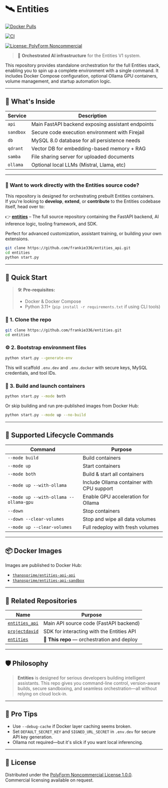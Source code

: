 # 🛰️ Entities
[![Docker Pulls](https://img.shields.io/docker/pulls/thanosprime/entities-api-api?label=API%20Pulls&logo=docker&style=flat-square)](https://hub.docker.com/r/thanosprime/entities-api-api)

[![CI](https://github.com/frankie336/entities/actions/workflows/ci.yml/badge.svg)](https://github.com/frankie336/entities/actions/workflows/ci.yml)

[![License: PolyForm Noncommercial](https://img.shields.io/badge/license-PolyForm%20Noncommercial%201.0.0-blue.svg)](https://polyformproject.org/licenses/noncommercial/1.0.0/)


> 🧠 **Orchestrated AI infrastructure** for the Entities V1 system.

This repository provides standalone orchestration for the full Entities stack, enabling you to spin up a complete environment with a single command. It includes Docker Compose configuration, optional Ollama GPU containers, volume management, and startup automation logic.

---

## 🧩 What's Inside

| Service    | Description                                        |
|------------|----------------------------------------------------|
| `api`      | Main FastAPI backend exposing assistant endpoints  |
| `sandbox`  | Secure code execution environment with Firejail    |
| `db`       | MySQL 8.0 database for all persistence needs       |
| `qdrant`   | Vector DB for embedding-based memory + RAG         |
| `samba`    | File sharing server for uploaded documents         |
| `ollama`   | Optional local LLMs (Mistral, Llama, etc)          |

---

### 🧠 Want to work directly with the Entities source code?

This repository is designed for orchestrating prebuilt Entities containers.  
If you're looking to **develop**, **extend**, or **contribute** to the Entities codebase itself, head over to:

👉 **[entities](https://github.com/frankie336/entities_api)** – The full source repository containing the FastAPI backend, AI inference logic, tooling framework, and SDK.

Perfect for advanced customization, assistant training, or building your own extensions.

```bash
git clone https://github.com/frankie336/entities_api.git
cd entities
python start.py
```



---

## 🚀 Quick Start

> 🛠️ **Pre-requisites:**
> - Docker & Docker Compose
> - Python 3.11+ (`pip install -r requirements.txt` if using CLI tools)

### 🔧 1. Clone the repo

```bash
git clone https://github.com/frankie336/entities.git
cd entities
```

### ⚙️ 2. Bootstrap environment files

```bash
python start.py --generate-env
```

This will scaffold `.env.dev` and `.env.docker` with secure keys, MySQL credentials, and tool IDs.

### 🧱 3. Build and launch containers

```bash
python start.py --mode both
```

Or skip building and run pre-published images from Docker Hub:

```bash
python start.py --mode up --no-build
```

---

## 🔄 Supported Lifecycle Commands

| Command                             | Purpose                                      |
|-------------------------------------|----------------------------------------------|
| `--mode build`                      | Build containers                             |
| `--mode up`                         | Start containers                             |
| `--mode both`                       | Build & start all containers                 |
| `--mode up --with-ollama`           | Include Ollama container with CPU support    |
| `--mode up --with-ollama --ollama-gpu` | Enable GPU acceleration for Ollama         |
| `--down`                            | Stop containers                              |
| `--down --clear-volumes`           | Stop and wipe all data volumes               |
| `--mode up --clear-volumes`        | Full redeploy with fresh volumes             |

---

## 📦 Docker Images

Images are published to Docker Hub:

- [`thanosprime/entities-api-api`](https://hub.docker.com/r/thanosprime/entities-api-api)
- [`thanosprime/entities-api-sandbox`](https://hub.docker.com/r/thanosprime/entities-api-sandbox)

---

## 🧠 Related Repositories

| Name         | Purpose                                |
|--------------|----------------------------------------|
| [`entities_api`](https://github.com/frankie336/entities_api)       | Main API source code (FastAPI backend)     |
| [`projectdavid`](https://github.com/frankie336/projectdavid)       | SDK for interacting with the Entities API  |
| [`entities`](https://github.com/frankie336/entities)               | 🧱 **This repo** — orchestration and deploy |

---

## 🛡️ Philosophy

> **Entities** is designed for serious developers building intelligent assistants.
> This repo gives you command-line control, version-aware builds, secure sandboxing, and seamless orchestration—all without relying on cloud lock-in.

---

## 🧠 Pro Tips

- Use `--debug-cache` if Docker layer caching seems broken.
- Set `DEFAULT_SECRET_KEY` and `SIGNED_URL_SECRET` in `.env.dev` for secure API key generation.
- Ollama not required—but it's slick if you want local inferencing.

---

## 📜 License

Distributed under the [PolyForm Noncommercial License 1.0.0](https://polyformproject.org/licenses/noncommercial/1.0.0/).  
Commercial licensing available on request.
